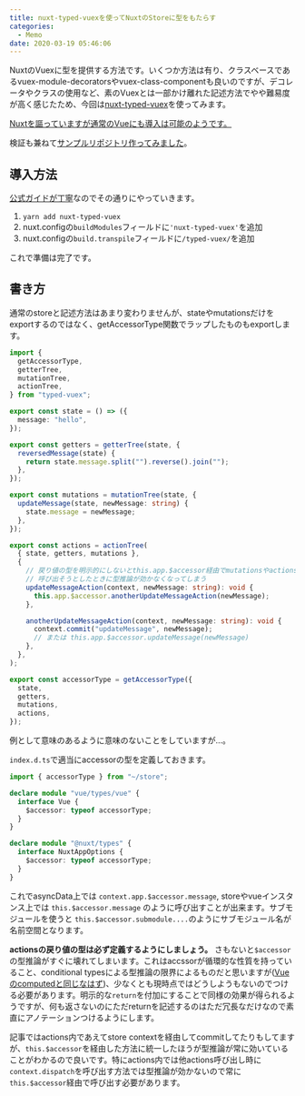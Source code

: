 ```yaml
---
title: nuxt-typed-vuexを使ってNuxtのStoreに型をもたらす
categories:
  - Memo
date: 2020-03-19 05:46:06
---
```


NuxtのVuexに型を提供する方法です。いくつか方法は有り、クラスベースであるvuex-module-decoratorsやvuex-class-componentも良いのですが、デコレータやクラスの使用など、素のVuexとは一部かけ離れた記述方法でやや難易度が高く感じたため、今回は[nuxt-typed-vuex](https://nuxt-typed-vuex.danielcroe.com/)を使ってみます。

[Nuxtを謳っていますが通常のVueにも導入は可能のようです。](https://nuxt-typed-vuex.danielcroe.com/using-without-nuxt.html#setup)

検証も兼ねて[サンプルリポジトリ作ってみました](https://github.com/sunya9/nuxt-typed-vuex-example)。

<!-- more -->

## 導入方法

[公式ガイドが丁寧](https://nuxt-typed-vuex.danielcroe.com/setup.html)なのでその通りにやっていきます。

1. `yarn add nuxt-typed-vuex`
2. nuxt.configの`buildModules`フィールドに`'nuxt-typed-vuex'`を追加
3. nuxt.configの`build.transpile`フィールドに`/typed-vuex/`を追加

これで準備は完了です。

## 書き方

通常のstoreと記述方法はあまり変わりませんが、stateやmutationsだけをexportするのではなく、getAccessorType関数でラップしたものもexportします。

```ts
import {
  getAccessorType,
  getterTree,
  mutationTree,
  actionTree,
} from "typed-vuex";

export const state = () => ({
  message: "hello",
});

export const getters = getterTree(state, {
  reversedMessage(state) {
    return state.message.split("").reverse().join("");
  },
});

export const mutations = mutationTree(state, {
  updateMessage(state, newMessage: string) {
    state.message = newMessage;
  },
});

export const actions = actionTree(
  { state, getters, mutations },
  {
    // 戻り値の型を明示的にしないとthis.app.$accessor経由でmutationsやactionsを
    // 呼び出そうとしたときに型推論が効かなくなってしまう
    updateMessageAction(context, newMessage: string): void {
      this.app.$accessor.anotherUpdateMessageAction(newMessage);
    },

    anotherUpdateMessageAction(context, newMessage: string): void {
      context.commit("updateMessage", newMessage);
      // または this.app.$accessor.updateMessage(newMessage)
    },
  },
);

export const accessorType = getAccessorType({
  state,
  getters,
  mutations,
  actions,
});
```

例として意味のあるように意味のないことをしていますが…。

`index.d.ts`で適当にaccessorの型を定義しておきます。

```ts
import { accessorType } from "~/store";

declare module "vue/types/vue" {
  interface Vue {
    $accessor: typeof accessorType;
  }
}

declare module "@nuxt/types" {
  interface NuxtAppOptions {
    $accessor: typeof accessorType;
  }
}
```

これでasyncData上では `context.app.$accessor.message`, storeやvueインスタンス上では `this.$accessor.message` のように呼び出すことが出来ます。サブモジュールを使うと `this.$accessor.submodule....`のようにサブモジュール名が名前空間となります。

**actionsの戻り値の型は必ず定義するようにしましょう。** さもないと`$accessor`の型推論がすぐに壊れてしまいます。これはaccssorが循環的な性質を持っていること、conditional typesによる型推論の限界によるものだと思いますが([Vueのcomputedと同じなはず](https://jp.vuejs.org/v2/guide/typescript.html#戻り値の型にアノテーションをつける))、少なくとも現時点ではどうしようもないのでつける必要があります。明示的な`return`を付加にすることで同様の効果が得られるようですが、何も返さないのにただreturnを記述するのはただ冗長なだけなので素直にアノテーションつけるようにします。

記事ではactions内であえてstore contextを経由してcommitしてたりもしてますが、`this.$accessor`を経由した方法に統一したほうが型推論が常に効いていることがわかるので良いです。特にactions内では他actions呼び出し時に`context.dispatch`を呼び出す方法では型推論が効かないので常に`this.$accessor`経由で呼び出す必要があります。
